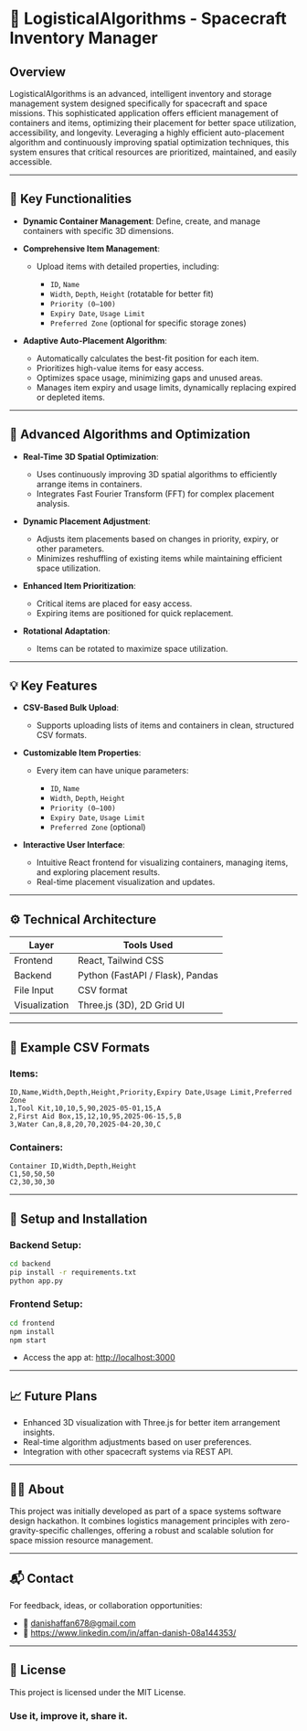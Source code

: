 # 🚀 LogisticalAlgorithms - Spacecraft Inventory Manager

## Overview

LogisticalAlgorithms is an advanced, intelligent inventory and storage management system designed specifically for spacecraft and space missions. This sophisticated application offers efficient management of containers and items, optimizing their placement for better space utilization, accessibility, and longevity. Leveraging a highly efficient auto-placement algorithm and continuously improving spatial optimization techniques, this system ensures that critical resources are prioritized, maintained, and easily accessible.

---

## 🧠 Key Functionalities

* **Dynamic Container Management**: Define, create, and manage containers with specific 3D dimensions.
* **Comprehensive Item Management**:

  * Upload items with detailed properties, including:

    * `ID`, `Name`
    * `Width`, `Depth`, `Height` (rotatable for better fit)
    * `Priority (0–100)`
    * `Expiry Date`, `Usage Limit`
    * `Preferred Zone` (optional for specific storage zones)
* **Adaptive Auto-Placement Algorithm**:

  * Automatically calculates the best-fit position for each item.
  * Prioritizes high-value items for easy access.
  * Optimizes space usage, minimizing gaps and unused areas.
  * Manages item expiry and usage limits, dynamically replacing expired or depleted items.

---

## 🚀 Advanced Algorithms and Optimization

* **Real-Time 3D Spatial Optimization**:

  * Uses continuously improving 3D spatial algorithms to efficiently arrange items in containers.
  * Integrates Fast Fourier Transform (FFT) for complex placement analysis.
* **Dynamic Placement Adjustment**:

  * Adjusts item placements based on changes in priority, expiry, or other parameters.
  * Minimizes reshuffling of existing items while maintaining efficient space utilization.
* **Enhanced Item Prioritization**:

  * Critical items are placed for easy access.
  * Expiring items are positioned for quick replacement.
* **Rotational Adaptation**:

  * Items can be rotated to maximize space utilization.

---

## 💡 Key Features

* **CSV-Based Bulk Upload**:

  * Supports uploading lists of items and containers in clean, structured CSV formats.
* **Customizable Item Properties**:

  * Every item can have unique parameters:

    * `ID`, `Name`
    * `Width`, `Depth`, `Height`
    * `Priority (0–100)`
    * `Expiry Date`, `Usage Limit`
    * `Preferred Zone` (optional)
* **Interactive User Interface**:

  * Intuitive React frontend for visualizing containers, managing items, and exploring placement results.
  * Real-time placement visualization and updates.

---

## ⚙️ Technical Architecture

| Layer         | Tools Used                       |
| ------------- | -------------------------------- |
| Frontend      | React, Tailwind CSS              |
| Backend       | Python (FastAPI / Flask), Pandas |
| File Input    | CSV format                       |
| Visualization | Three.js (3D), 2D Grid UI        |

---

## 📁 Example CSV Formats

### Items:

```csv
ID,Name,Width,Depth,Height,Priority,Expiry Date,Usage Limit,Preferred Zone
1,Tool Kit,10,10,5,90,2025-05-01,15,A
2,First Aid Box,15,12,10,95,2025-06-15,5,B
3,Water Can,8,8,20,70,2025-04-20,30,C
```

### Containers:

```csv
Container ID,Width,Depth,Height
C1,50,50,50
C2,30,30,30
```

---

## 🚀 Setup and Installation

### Backend Setup:

```bash
cd backend
pip install -r requirements.txt
python app.py
```

### Frontend Setup:

```bash
cd frontend
npm install
npm start
```

* Access the app at: [http://localhost:3000](http://localhost:3000)

---

## 📈 Future Plans

* Enhanced 3D visualization with Three.js for better item arrangement insights.
* Real-time algorithm adjustments based on user preferences.
* Integration with other spacecraft systems via REST API.

---

## 👨‍🚀 About

This project was initially developed as part of a space systems software design hackathon. It combines logistics management principles with zero-gravity-specific challenges, offering a robust and scalable solution for space mission resource management.

---

## 📬 Contact

For feedback, ideas, or collaboration opportunities:

* 📧 danishaffan678@gmail.com
* 🔗 https://www.linkedin.com/in/affan-danish-08a144353/

---

## 📄 License

This project is licensed under the MIT License.

### Use it, improve it, share it.
